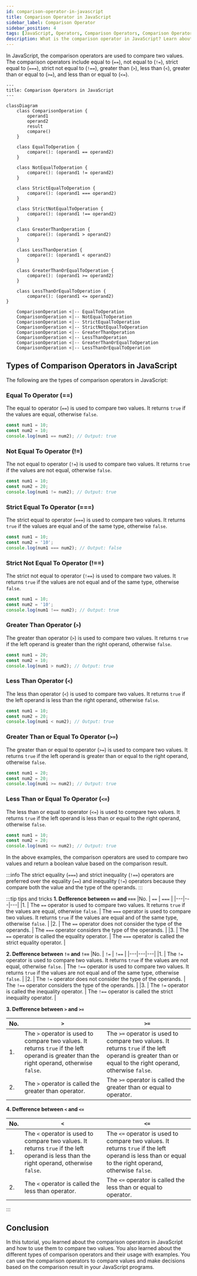 ```yaml
---
id: comparison-operator-in-javascript
title: Comparison Operator in JavaScript
sidebar_label: Comparison Operator
sidebar_position: 4
tags: [JavaScript, Operators, Comparison Operators, Comparison Operator in JavaScript, Equal To Operator, Not Equal To Operator, Strict Equal To Operator, Strict Not Equal To Operator, Greater Than Operator, Less Than Operator, Greater Than or Equal To Operator, Less Than or Equal To Operator]
description: What is the comparison operator in JavaScript? Learn about the types of comparison operators in JavaScript, including the equal to, not equal to, strict equal to, strict not equal to, greater than, less than, greater than or equal to, and less than or equal to operators.
---
```


In JavaScript, the comparison operators are used to compare two values. The comparison operators include equal to (`==`), not equal to (`!=`), strict equal to (`===`), strict not equal to (`!==`), greater than (`>`), less than (`<`), greater than or equal to (`>=`), and less than or equal to (`<=`).

```mermaid
---
title: Comparison Operators in JavaScript
---

classDiagram
    class ComparisonOperation {
        operand1
        operand2
        result
        compare()
    }

    class EqualToOperation {
        compare(): (operand1 == operand2)
    }

    class NotEqualToOperation {
        compare(): (operand1 != operand2)
    }

    class StrictEqualToOperation {
        compare(): (operand1 === operand2)
    }

    class StrictNotEqualToOperation {
        compare(): (operand1 !== operand2)
    }

    class GreaterThanOperation {
        compare(): (operand1 > operand2)
    }

    class LessThanOperation {
        compare(): (operand1 < operand2)
    }

    class GreaterThanOrEqualToOperation {
        compare(): (operand1 >= operand2)
    }

    class LessThanOrEqualToOperation {
        compare(): (operand1 <= operand2)
}

    ComparisonOperation <|-- EqualToOperation
    ComparisonOperation <|-- NotEqualToOperation
    ComparisonOperation <|-- StrictEqualToOperation
    ComparisonOperation <|-- StrictNotEqualToOperation
    ComparisonOperation <|-- GreaterThanOperation
    ComparisonOperation <|-- LessThanOperation
    ComparisonOperation <|-- GreaterThanOrEqualToOperation
    ComparisonOperation <|-- LessThanOrEqualToOperation
```

## Types of Comparison Operators in JavaScript

The following are the types of comparison operators in JavaScript:

### Equal To Operator (==)

The equal to operator (`==`) is used to compare two values. It returns `true` if the values are equal, otherwise `false`.

```js {3} title="Equal To Operator" showLineNumbers
const num1 = 10;
const num2 = 10;
console.log(num1 == num2); // Output: true
```

### Not Equal To Operator (!=)

The not equal to operator (`!=`) is used to compare two values. It returns `true` if the values are not equal, otherwise `false`.

```js {3} title="Not Equal To Operator" showLineNumbers
const num1 = 10;
const num2 = 20;
console.log(num1 != num2); // Output: true
```

### Strict Equal To Operator (===)

The strict equal to operator (`===`) is used to compare two values. It returns `true` if the values are equal and of the same type, otherwise `false`.

```js {3} title="Strict Equal To Operator" showLineNumbers
const num1 = 10;
const num2 = '10';
console.log(num1 === num2); // Output: false
```

### Strict Not Equal To Operator (!==)

The strict not equal to operator (`!==`) is used to compare two values. It returns `true` if the values are not equal and of the same type, otherwise `false`.

```js {3} title="Strict Not Equal To Operator" showLineNumbers
const num1 = 10;
const num2 = '10';
console.log(num1 !== num2); // Output: true
```

### Greater Than Operator (`>`)

The greater than operator (`>`) is used to compare two values. It returns `true` if the left operand is greater than the right operand, otherwise `false`.

```js {3} title="Greater Than Operator" showLineNumbers
const num1 = 20;
const num2 = 10;
console.log(num1 > num2); // Output: true
```

### Less Than Operator (`<`)

The less than operator (`<`) is used to compare two values. It returns `true` if the left operand is less than the right operand, otherwise `false`.

```js {3} title="Less Than Operator" showLineNumbers
const num1 = 10;
const num2 = 20;
console.log(num1 < num2); // Output: true
```

### Greater Than or Equal To Operator (`>=`)

The greater than or equal to operator (`>=`) is used to compare two values. It returns `true` if the left operand is greater than or equal to the right operand, otherwise `false`.

```js {3} title="Greater Than or Equal To Operator" showLineNumbers
const num1 = 20;
const num2 = 20;
console.log(num1 >= num2); // Output: true
```

### Less Than or Equal To Operator (`<=`)

The less than or equal to operator (`<=`) is used to compare two values. It returns `true` if the left operand is less than or equal to the right operand, otherwise `false`.

```js {3} title="Less Than or Equal To Operator" showLineNumbers
const num1 = 10;
const num2 = 20;
console.log(num1 <= num2); // Output: true
```

In the above examples, the comparison operators are used to compare two values and return a boolean value based on the comparison result.

:::info
The strict equality (`===`) and strict inequality (`!==`) operators are preferred over the equality (`==`) and inequality (`!=`) operators because they compare both the value and the type of the operands.
:::

:::tip tips and tricks
**1. Defference between `==` and `===`**
|No. | `==` | `===` |
|---|---|---|
|1. | The `==` operator is used to compare two values. It returns `true` if the values are equal, otherwise `false`. | The `===` operator is used to compare two values. It returns `true` if the values are equal and of the same type, otherwise `false`. |
|2. | The `==` operator does not consider the type of the operands. | The `===` operator considers the type of the operands. |
|3. | The `==` operator is called the equality operator. | The `===` operator is called the strict equality operator. |

**2. Defference between `!=` and `!==`**
|No. | `!=` | `!==` |
|---|---|---|
|1. | The `!=` operator is used to compare two values. It returns `true` if the values are not equal, otherwise `false`. | The `!==` operator is used to compare two values. It returns `true` if the values are not equal and of the same type, otherwise `false`. |
|2. | The `!=` operator does not consider the type of the operands. | The `!==` operator considers the type of the operands. |
|3. | The `!=` operator is called the inequality operator. | The `!==` operator is called the strict inequality operator. |

**3. Defference between `>` and `>=`**

|No. | `>` | `>=` |
|---|---|---|
|1. | The `>` operator is used to compare two values. It returns `true` if the left operand is greater than the right operand, otherwise `false`. | The `>=` operator is used to compare two values. It returns `true` if the left operand is greater than or equal to the right operand, otherwise `false`. |
|2. | The `>` operator is called the greater than operator. | The `>=` operator is called the greater than or equal to operator. |

**4. Defference between `<` and `<=`**

|No. | `<` | `<=` |
|---|---|---|
|1. | The `<` operator is used to compare two values. It returns `true` if the left operand is less than the right operand, otherwise `false`. | The `<=` operator is used to compare two values. It returns `true` if the left operand is less than or equal to the right operand, otherwise `false`. |
|2. | The `<` operator is called the less than operator. | The `<=` operator is called the less than or equal to operator. |


:::

## Conclusion

In this tutorial, you learned about the comparison operators in JavaScript and how to use them to compare two values. You also learned about the different types of comparison operators and their usage with examples. You can use the comparison operators to compare values and make decisions based on the comparison result in your JavaScript programs.